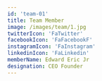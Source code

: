 ```yaml
---
id: 'team-01'
title: Team Member
image: /images/team/1.jpg
twitterIcon: 'FaTwitter'
facebookIcon: 'FaFacebookF'
instagramIcon: 'FaInstagram'
linkedinIcon: 'FaLinkedin'
memberName: Edward Eric Jr
designation: CEO Founder
---
```

